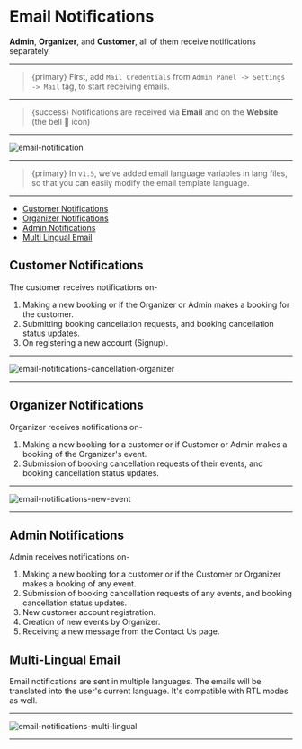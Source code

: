 # Email Notifications

**Admin**, **Organizer**, and **Customer**, all of them receive notifications separately. 

---

>{primary} First, add `Mail Credentials` from `Admin Panel -> Settings -> Mail` tag, to start receiving emails.

---

>{success} Notifications are received via **Email** and on the **Website** (the bell 🔔 icon)

---

![email-notification](/images/email-notifications.jpg "email-notification")

---

>{primary} In `v1.5`, we've added email language variables in lang files, so that you can easily modify the email template language.

---


- [Customer Notifications](#customer-notifications)
- [Organizer Notifications](#organizer-notifications)
- [Admin Notifications](#admin-notifications)
- [Multi Lingual Email](#multi-lingual-email)

<a name="customer-notifications"></a>
## Customer Notifications

The customer receives notifications on-

1. Making a new booking or if the Organizer or Admin makes a booking for the customer.
2. Submitting booking cancellation requests, and booking cancellation status updates.
3. On registering a new account (Signup).

---

![email-notifications-cancellation-organizer](/images/email-notifications-cancellation-organizer.jpg "email-notifications-cancellation-organizer")

---


<a name="organizer-notifications"></a>
## Organizer Notifications

Organizer receives notifications on-

1. Making a new booking for a customer or if Customer or Admin makes a booking of the Organizer's event.
2. Submission of booking cancellation requests of their events, and booking cancellation status updates.


---

![email-notifications-new-event](/images/email-notifications-new-event.jpg "email-notifications-new-event")

---


<a name="admin-notifications"></a>
## Admin Notifications

Admin receives notifications on-

1. Making a new booking for a customer or if the Customer or Organizer makes a booking of any event.
2. Submission of booking cancellation requests of any events, and booking cancellation status updates.
3. New customer account registration. 
4. Creation of new events by Organizer. 
5. Receiving a new message from the Contact Us page.



<a name="multi-lingual-email"></a>
## Multi-Lingual Email

Email notifications are sent in multiple languages. The emails will be translated into the user's current language. It's compatible with RTL modes as well.

---

![email-notifications-multi-lingual](/images/email-notifications-multi-lingual.jpg "email-notifications-multi-lingual")

---